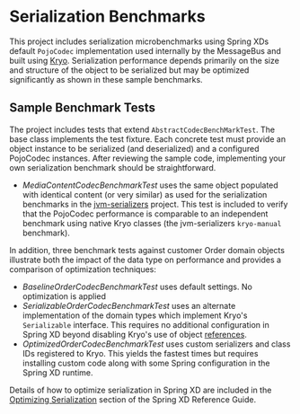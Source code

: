 Serialization Benchmarks
=========================
This project includes serialization microbenchmarks using Spring XDs default `PojoCodec` implementation used internally by the MessageBus and built using [Kryo][]. Serialization performance depends primarily on the size and structure of the object to be serialized but may be optimized significantly as shown in these sample benchmarks. 

## Sample Benchmark Tests

The project includes tests that extend `AbstractCodecBenchMarkTest`. The base class implements the test fixture. Each concrete test must provide an object instance to be serialized (and deserialized) and a configured PojoCodec instances. After reviewing the sample code, implementing your own serialization benchmark should be straightforward. 

* _MediaContentCodecBenchmarkTest_ uses the same object populated with identical content (or very similar) as used for the serialization benchmarks in the [jvm-serializers][] project. This test is included to verify that the PojoCodec performance is comparable to an independent benchmark using native Kryo classes (the jvm-serializers `kryo-manual` benchmark).

In addition, three benchmark tests against customer Order domain objects  illustrate both the impact of the data type on performance and provides a comparison of optimization techniques:

* _BaselineOrderCodecBenchmarkTest_ uses default settings. No optimization is applied
* _SerializableOrderCodecBenchmarkTest_ uses an alternate implementation of the domain types which implement Kryo's `Serializable` interface. This requires no additional configuration in Spring XD beyond disabling Kryo's use of object [references][].
* _OptimizedOrderCodecBenchmarkTest_ uses custom serializers and class IDs registered to Kryo. This yields the fastest times but requires installing custom code along with some Spring configuration in the Spring XD runtime. 

Details of how to optimize serialization in Spring XD are included in the [Optimizing Serialization][] section of the Spring XD Reference Guide.  

[Kryo]: https://github.com/EsotericSoftware/kryo
[jvm-serializers]: https://github.com/eishay/jvm-serializers/wiki
[references]: https://github.com/EsotericSoftware/kryo#references[references]
[Optimizing Serialization]: https://docs.spring.io/spring-xd/docs/current-SNAPSHOT/reference/html/#optimizing-serialization

